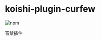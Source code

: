 # koishi-plugin-curfew

[![npm](https://img.shields.io/npm/v/koishi-plugin-curfew?style=flat-square)](https://www.npmjs.com/package/koishi-plugin-curfew)

宵禁插件
